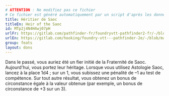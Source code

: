 ```yaml
---
# ATTENTION : Ne modifiez pas ce fichier
# Ce fichier est généré automatiquement par un script d'après les données du module Foundry VTT officiel et de sa traduction
title: Héritier de Saoc
titleEn: Heir of the Saoc
id: MTp2j4N4H4wj07pH
urlFr: https://gitlab.com/pathfinder-fr/foundryvtt-pathfinder2-fr/-/blob/master/data/feats/MTp2j4N4H4wj07pH.htm
urlEn: https://gitlab.com/hooking/foundry-vtt---pathfinder-2e/-/blob/master/packs/data/feats.db/heir-of-the-saoc.json
group: feats
layout: dons
---
```

Dans le passé, vous auriez été un fier initié de la Fraternité de Saoc. Aujourd'hui, vous portez leur héritage. Lorsque vous utilisez Astologie Saoc, lancez à la place 1d4 ; sur un 1, vous subissez une pénalité de –1 au test de compétence. Sur tout autre résultat, vous obtenez un bonus de circonstance égale à la valeur obtenue (par exemple, un bonus de circonstance de +3 sur un 3).


